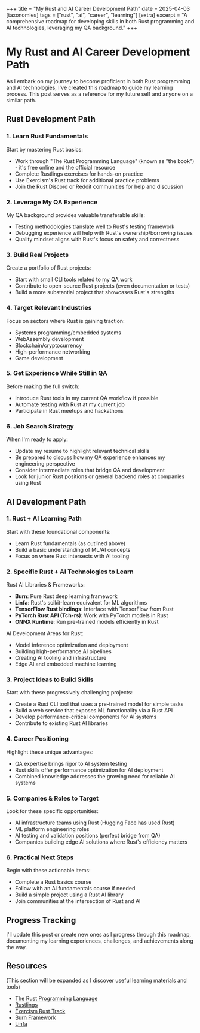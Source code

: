+++
title = "My Rust and AI Career Development Path"
date = 2025-04-03
[taxonomies]
tags = ["rust", "ai", "career", "learning"]
[extra]
excerpt = "A comprehensive roadmap for developing skills in both Rust programming and AI technologies, leveraging my QA background."
+++

# My Rust and AI Career Development Path

As I embark on my journey to become proficient in both Rust programming and AI technologies, I've created this roadmap to guide my learning process. This post serves as a reference for my future self and anyone on a similar path.

## Rust Development Path

### 1. Learn Rust Fundamentals
Start by mastering Rust basics:

- Work through "The Rust Programming Language" (known as "the book") - it's free online and the official resource
- Complete Rustlings exercises for hands-on practice
- Use Exercism's Rust track for additional practice problems
- Join the Rust Discord or Reddit communities for help and discussion

### 2. Leverage My QA Experience
My QA background provides valuable transferable skills:

- Testing methodologies translate well to Rust's testing framework
- Debugging experience will help with Rust's ownership/borrowing issues
- Quality mindset aligns with Rust's focus on safety and correctness

### 3. Build Real Projects
Create a portfolio of Rust projects:

- Start with small CLI tools related to my QA work
- Contribute to open-source Rust projects (even documentation or tests)
- Build a more substantial project that showcases Rust's strengths

### 4. Target Relevant Industries
Focus on sectors where Rust is gaining traction:

- Systems programming/embedded systems
- WebAssembly development
- Blockchain/cryptocurrency
- High-performance networking
- Game development

### 5. Get Experience While Still in QA
Before making the full switch:

- Introduce Rust tools in my current QA workflow if possible
- Automate testing with Rust at my current job
- Participate in Rust meetups and hackathons

### 6. Job Search Strategy
When I'm ready to apply:

- Update my resume to highlight relevant technical skills
- Be prepared to discuss how my QA experience enhances my engineering perspective
- Consider intermediate roles that bridge QA and development
- Look for junior Rust positions or general backend roles at companies using Rust

## AI Development Path

### 1. Rust + AI Learning Path
Start with these foundational components:

- Learn Rust fundamentals (as outlined above)
- Build a basic understanding of ML/AI concepts
- Focus on where Rust intersects with AI tooling

### 2. Specific Rust + AI Technologies to Learn
Rust AI Libraries & Frameworks:

- **Burn**: Pure Rust deep learning framework
- **Linfa**: Rust's scikit-learn equivalent for ML algorithms
- **TensorFlow Rust bindings**: Interface with TensorFlow from Rust
- **PyTorch Rust API (Tch-rs)**: Work with PyTorch models in Rust
- **ONNX Runtime**: Run pre-trained models efficiently in Rust

AI Development Areas for Rust:

- Model inference optimization and deployment
- Building high-performance AI pipelines
- Creating AI tooling and infrastructure
- Edge AI and embedded machine learning

### 3. Project Ideas to Build Skills
Start with these progressively challenging projects:

- Create a Rust CLI tool that uses a pre-trained model for simple tasks
- Build a web service that exposes ML functionality via a Rust API
- Develop performance-critical components for AI systems
- Contribute to existing Rust AI libraries

### 4. Career Positioning
Highlight these unique advantages:

- QA expertise brings rigor to AI system testing
- Rust skills offer performance optimization for AI deployment
- Combined knowledge addresses the growing need for reliable AI systems

### 5. Companies & Roles to Target
Look for these specific opportunities:

- AI infrastructure teams using Rust (Hugging Face has used Rust)
- ML platform engineering roles
- AI testing and validation positions (perfect bridge from QA)
- Companies building edge AI solutions where Rust's efficiency matters

### 6. Practical Next Steps
Begin with these actionable items:

- Complete a Rust basics course
- Follow with an AI fundamentals course if needed
- Build a simple project using a Rust AI library
- Join communities at the intersection of Rust and AI

## Progress Tracking

I'll update this post or create new ones as I progress through this roadmap, documenting my learning experiences, challenges, and achievements along the way.

## Resources

(This section will be expanded as I discover useful learning materials and tools)

- [The Rust Programming Language](https://doc.rust-lang.org/book/)
- [Rustlings](https://github.com/rust-lang/rustlings)
- [Exercism Rust Track](https://exercism.io/tracks/rust)
- [Burn Framework](https://github.com/tracel-ai/burn)
- [Linfa](https://github.com/rust-ml/linfa)
